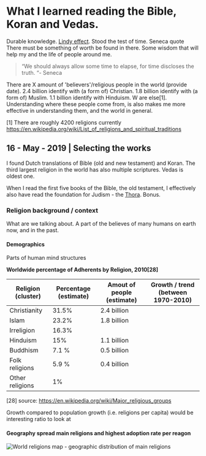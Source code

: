 # What I learned reading the Bible, Koran and Vedas.
Durable knowledge. [Lindy effect](https://en.wikipedia.org/wiki/Lindy_effect). Stood the test of time. Seneca quote There must be something of worth be found in there. Some wisdom that will help my and the life of people around me.

> “We should always allow some time to elapse, for time discloses the truth. “- Seneca

There are X amount of 'believers'/religious people in the world (provide date). 2.4 billion identify with (a form of) Christian. 1.8  billion identify with (a form of) Muslim. 1.1 billion identify with Hinduism. W are else[1]. Understanding where these people come from, is also makes me more effective in understanding them, and the world in general.

[1] There are roughly 4200 religions currently https://en.wikipedia.org/wiki/List_of_religions_and_spiritual_traditions 

## 16 - May - 2019 | Selecting the works
I found Dutch translations of Bible (old and new testament) and Koran. The third largest religion in the world has also multiple scriptures. Vedas is oldest one.

When I read the first five books of the Bible, the old testament, I effectively also have read the foundation for Judism - the [Thora](https://en.wikipedia.org/wiki/Torah). Bonus.

### Religion background / context
What are we talking about. A part of the believes of many humans on earth now, and in the past.

#### Demographics
Parts of human mind structures

**Worldwide percentage of Adherents by Religion, 2010[28]**

| Religion (cluster)            | Percentage (estimate)         | Amout of people (estimate)            | Growth / trend (between 1970-2010) |
| -----                         | -----                         | -----                                 | ----- |
| Christianity                  | 31.5%                         | 2.4 billion                           |  |  
| Islam                         | 23.2%                         | 1.8 billion                           | |
| Irreligion                    | 16.3%                         |                                       |   |
| Hinduism                      | 15%                           | 1.1 billion                           |   |
| Buddhism                      | 7.1 %                         | 0.5 billion                           |   |
| Folk religions                | 5.9 %                         | 0.4 billion                           |   |
| Other religions               | 1%                            |                                       |   |

[28] source: https://en.wikipedia.org/wiki/Major_religious_groups

Growth compared to population growth (i.e. religions per capita) would be interesting ratio to look at

#### Geography spread main religions and highest adoption rate per reagon
![World religions map - geographic distribution of main religions](https://upload.wikimedia.org/wikipedia/commons/1/1f/World_religions_map_en.svg)